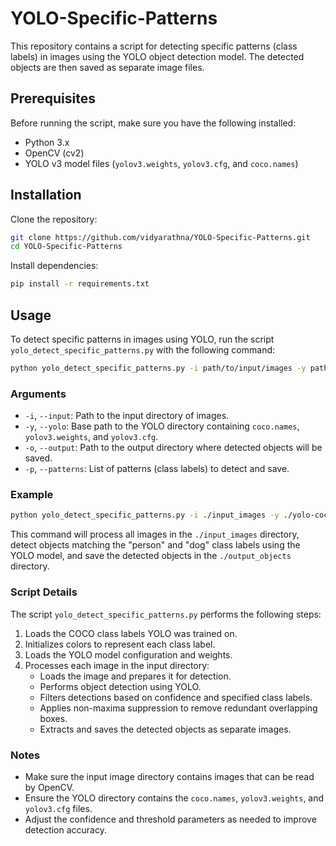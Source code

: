 # YOLO-Specific-Patterns

This repository contains a script for detecting specific patterns (class labels) in images using the YOLO object detection model. The detected objects are then saved as separate image files.

## Prerequisites

Before running the script, make sure you have the following installed:

- Python 3.x
- OpenCV (cv2)
- YOLO v3 model files (`yolov3.weights`, `yolov3.cfg`, and `coco.names`)

## Installation

Clone the repository:

```sh
git clone https://github.com/vidyarathna/YOLO-Specific-Patterns.git
cd YOLO-Specific-Patterns
```

Install dependencies:

```sh
pip install -r requirements.txt
```

## Usage

To detect specific patterns in images using YOLO, run the script `yolo_detect_specific_patterns.py` with the following command:

```sh
python yolo_detect_specific_patterns.py -i path/to/input/images -y path/to/yolo-coco -o path/to/output -p person dog
```

### Arguments

- `-i`, `--input`: Path to the input directory of images.
- `-y`, `--yolo`: Base path to the YOLO directory containing `coco.names`, `yolov3.weights`, and `yolov3.cfg`.
- `-o`, `--output`: Path to the output directory where detected objects will be saved.
- `-p`, `--patterns`: List of patterns (class labels) to detect and save.

### Example

```sh
python yolo_detect_specific_patterns.py -i ./input_images -y ./yolo-coco -o ./output_objects -p person dog
```

This command will process all images in the `./input_images` directory, detect objects matching the "person" and "dog" class labels using the YOLO model, and save the detected objects in the `./output_objects` directory.

### Script Details

The script `yolo_detect_specific_patterns.py` performs the following steps:

1. Loads the COCO class labels YOLO was trained on.
2. Initializes colors to represent each class label.
3. Loads the YOLO model configuration and weights.
4. Processes each image in the input directory:
   - Loads the image and prepares it for detection.
   - Performs object detection using YOLO.
   - Filters detections based on confidence and specified class labels.
   - Applies non-maxima suppression to remove redundant overlapping boxes.
   - Extracts and saves the detected objects as separate images.

### Notes

- Make sure the input image directory contains images that can be read by OpenCV.
- Ensure the YOLO directory contains the `coco.names`, `yolov3.weights`, and `yolov3.cfg` files.
- Adjust the confidence and threshold parameters as needed to improve detection accuracy.
